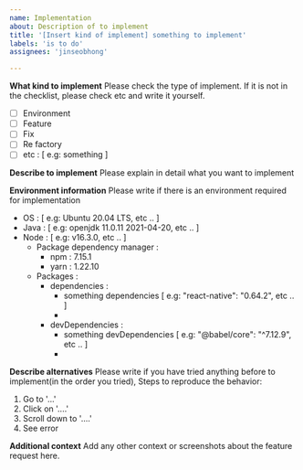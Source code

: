 ```yaml
---
name: Implementation
about: Description of to implement
title: '[Insert kind of implement] something to implement'
labels: 'is to do'
assignees: 'jinseobhong'

---
```


**What kind to implement**
Please check the type of implement. If it is not in the checklist, please check etc and write it yourself.

- [ ] Environment
- [ ] Feature
- [ ] Fix
- [ ] Re factory
- [ ] etc : [ e.g: something ]

**Describe to implement**
Please explain in detail what you want to implement

**Environment information**
Please write if there is an environment required for implementation 

- OS : [ e.g: Ubuntu 20.04 LTS, etc .. ]
- Java : [ e.g: openjdk 11.0.11 2021-04-20, etc .. ]
- Node : [ e.g: v16.3.0, etc .. ]
    - Package dependency manager :
        - npm : 7.15.1
        - yarn : 1.22.10
    - Packages :
        - dependencies :
            - something dependencies [ e.g: "react-native": "0.64.2", etc .. ]
            -
        - devDependencies :
            - something devDependencies [ e.g: "@babel/core": "^7.12.9", etc .. ]
            -
    
**Describe alternatives**
Please write if you have tried anything before to implement(in the order you tried), Steps to reproduce the behavior:
1. Go to '...'
2. Click on '....'
3. Scroll down to '....'
4. See error

**Additional context**
Add any other context or screenshots about the feature request here.
